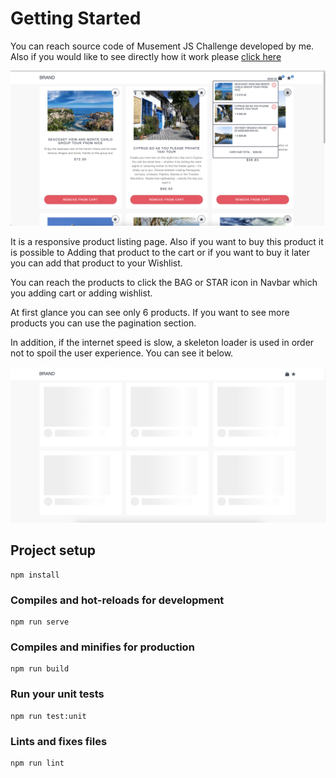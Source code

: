 # Getting Started

You can reach source code of Musement JS Challenge developed by me. Also if you would like to see directly how it work please [click here](https://js-challenge-gokalp-gursoy.vercel.app/)

![Products](public/readme/preview.png)

It is a responsive product listing page. Also if you want to buy this product it is possible to Adding that product to the cart or if you want to buy it later you can add that product to your Wishlist.

You can reach the products to click the BAG or STAR icon in Navbar which you adding cart or adding wishlist.

At first glance you can see only 6 products. If you want to see more products you can use the pagination section.

In addition, if the internet speed is slow, a skeleton loader is used in order not to spoil the user experience. You can see it below.

![Skeleton Loader](public/readme/skeleton.png)

## Project setup

```
npm install
```

### Compiles and hot-reloads for development

```
npm run serve
```

### Compiles and minifies for production

```
npm run build
```

### Run your unit tests

```
npm run test:unit
```

### Lints and fixes files

```
npm run lint
```
